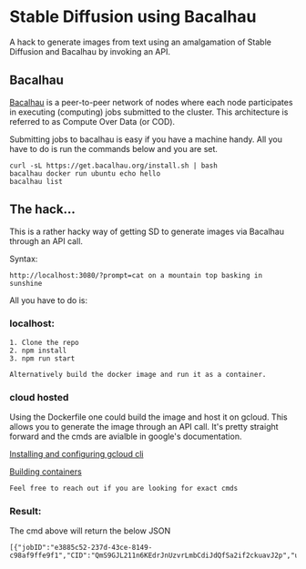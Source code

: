 # Stable Diffusion using Bacalhau

A hack to generate images from text using an amalgamation of Stable Diffusion and Bacalhau by invoking an API.

## Bacalhau 
[Bacalhau](https://www.bacalhau.org/) is a peer-to-peer network of nodes where each node participates in executing (computing) jobs submitted to the cluster. This architecture is referred to as Compute Over Data (or COD). 

Submitting jobs to bacalhau is easy if you have a machine handy. All you have to do is run the commands below and you are set.

```
curl -sL https://get.bacalhau.org/install.sh | bash
bacalhau docker run ubuntu echo hello
bacalhau list
```

## The hack...
This is a rather hacky way of getting SD to generate images via Bacalhau through an API call. 

Syntax:
```
http://localhost:3080/?prompt=cat on a mountain top basking in sunshine
```

All you have to do is:

### localhost:
```
1. Clone the repo
2. npm install
3. npm run start

Alternatively build the docker image and run it as a container.
```

### cloud hosted
Using the Dockerfile one could build the image and host it on gcloud. This allows you to generate the image through an API call. It's pretty straight forward and the cmds are avialble in google's documentation.

[Installing and configuring gcloud cli](https://cloud.google.com/sdk/docs/install)

[Building containers](https://cloud.google.com/run/docs/building/containers#buildpacks)

```
Feel free to reach out if you are looking for exact cmds
```

### Result:

The cmd above will return the below JSON
```
[{"jobID":"e3885c52-237d-43ce-8149-c98af9ffe9f1","CID":"QmS9GJL211n6KEdrJnUzvrLmbCdiJdQfSa2if2ckuavJ2p","url":"https://ipfs.io/ipfs/QmS9GJL211n6KEdrJnUzvrLmbCdiJdQfSa2if2ckuavJ2p/outputs/image0.png"}]
```

 






